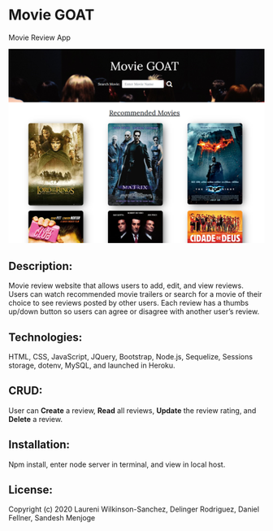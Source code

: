 #   Movie GOAT
Movie Review App

![](public/assets/img/homepage.PNG)

## Description:
Movie review website that allows users to add, edit, and view reviews. Users can watch recommended movie trailers or search for a movie of their choice to see reviews posted by other users.
Each review has a thumbs up/down button so users can agree or disagree with another user’s review.

## Technologies:
HTML, CSS, JavaScript, JQuery, Bootstrap, Node.js, Sequelize, Sessions storage, dotenv, MySQL, and launched in Heroku.

## CRUD:
User can **Create** a review, **Read** all reviews, **Update** the review rating, and **Delete** a review.

## Installation:
Npm install, enter node server in terminal, and view in local host.

## License:
Copyright (c) 2020 Laureni Wilkinson-Sanchez, Delinger Rodriguez, Daniel Fellner, Sandesh Menjoge

